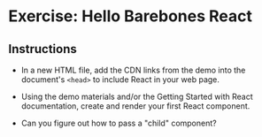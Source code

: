 # Exercise: Hello Barebones React

## Instructions

- In a new HTML file, add the CDN links from the demo into the document's `<head>` to include React in your web page.

- Using the demo materials and/or the Getting Started with React documentation, create and render your first React component.

- Can you figure out how to pass a "child" component?